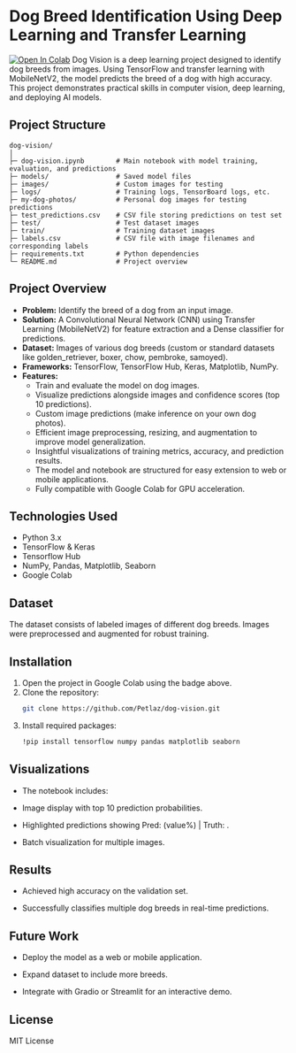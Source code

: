 # Dog Breed Identification Using Deep Learning and Transfer Learning
[![Open In Colab](https://colab.research.google.com/assets/colab-badge.svg)](https://colab.research.google.com/drive/1rUh8ZLPylROONcYJtT-nW9xGwDfDNxcu?usp=sharing)
Dog Vision is a deep learning project designed to identify dog breeds from images. Using TensorFlow and transfer learning with MobileNetV2, the model predicts the breed of a dog with high accuracy. This project demonstrates practical skills in computer vision, deep learning, and deploying AI models.

## Project Structure

```
dog-vision/
│
├─ dog-vision.ipynb        # Main notebook with model training, evaluation, and predictions
├─ models/                 # Saved model files
├─ images/                 # Custom images for testing
├─ logs/                   # Training logs, TensorBoard logs, etc.
├─ my-dog-photos/          # Personal dog images for testing predictions
├─ test_predictions.csv    # CSV file storing predictions on test set
├─ test/                   # Test dataset images
├─ train/                  # Training dataset images
├─ labels.csv              # CSV file with image filenames and corresponding labels
├─ requirements.txt        # Python dependencies
└─ README.md               # Project overview
```

## Project Overview

- **Problem:** Identify the breed of a dog from an input image.
- **Solution:** A Convolutional Neural Network (CNN) using Transfer Learning (MobileNetV2) for feature extraction and a Dense classifier for predictions.
- **Dataset:** Images of various dog breeds (custom or standard datasets like golden_retriever, boxer, chow, pembroke, samoyed).
- **Frameworks:** TensorFlow, TensorFlow Hub, Keras, Matplotlib, NumPy.
- **Features:**
  - Train and evaluate the model on dog images.
  - Visualize predictions alongside images and confidence scores (top 10 predictions).
  - Custom image predictions (make inference on your own dog photos).
  - Efficient image preprocessing, resizing, and augmentation to improve model generalization.
  - Insightful visualizations of training metrics, accuracy, and prediction results.
  - The model and notebook are structured for easy extension to web or mobile applications.
  - Fully compatible with Google Colab for GPU acceleration.

## Technologies Used
- Python 3.x
- TensorFlow & Keras
- Tensorflow Hub
- NumPy, Pandas, Matplotlib, Seaborn
- Google Colab

## Dataset
The dataset consists of labeled images of different dog breeds. Images were preprocessed and augmented for robust training.

## Installation
1. Open the project in Google Colab using the badge above.
2. Clone the repository:
   ```bash
   git clone https://github.com/Petlaz/dog-vision.git
3. Install required packages:
   ```bash
   !pip install tensorflow numpy pandas matplotlib seaborn

## Visualizations

* The notebook includes:

* Image display with top 10 prediction probabilities.

* Highlighted predictions showing Pred: <breed> (value%) | Truth: <breed>.

* Batch visualization for multiple images.

## Results

- Achieved high accuracy on the validation set.

- Successfully classifies multiple dog breeds in real-time predictions.

## Future Work

* Deploy the model as a web or mobile application.

* Expand dataset to include more breeds.

* Integrate with Gradio or Streamlit for an interactive demo.

## License

MIT License
   
